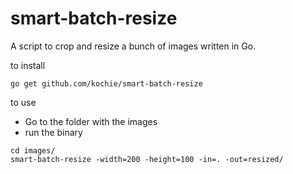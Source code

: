 # smart-batch-resize
A script to crop and resize a bunch of images written in Go.

to install

```
go get github.com/kochie/smart-batch-resize
```

to use

- Go to the folder with the images
- run the binary

```
cd images/
smart-batch-resize -width=200 -height=100 -in=. -out=resized/
```
